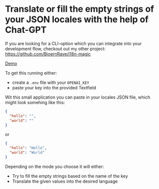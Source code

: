 # Translate or fill the empty strings of your JSON locales with the help of Chat-GPT

If you are looking for a CLI-option which you can integrate into your development flow, checkout out my other project: https://github.com/BjoernRave/i18n-magic

[Demo](https://ai-json-translator.vercel.app/)

To get this running either:

- create a `.env` file with your `OPENAI_KEY`
- paste your key into the provided Textfield

Wit this small application you can paste in your locales JSON file, which might look somehing like this:

```json
{
  "hello": "",
  "world": ""
}
```

or

```json
{
  "hello": "Hello",
  "world": "World"
}
```

Depending on the mode you choose it will either:

- Try to fill the empty strings based on the name of the key
- Translate the given values into the desired language
